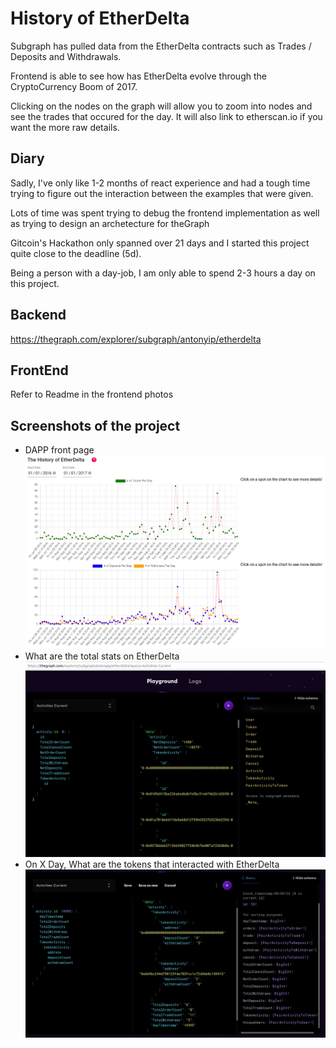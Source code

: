 # History of EtherDelta

Subgraph has pulled data from the EtherDelta contracts such as Trades / Deposits and Withdrawals.

Frontend is able to see how has EtherDelta evolve through the CryptoCurrency Boom of 2017.

Clicking on the nodes on the graph will allow you to zoom into nodes and see the trades that occured for the day.
It will also link to etherscan.io if you want the more raw details.

## Diary
Sadly, I've only like 1-2 months of react experience and had a tough time trying to figure out the interaction between the examples that were given.

Lots of time was spent trying to debug the frontend implementation as well as trying to design an archetecture for theGraph

Gitcoin's Hackathon only spanned over 21 days and I started this project quite close to the deadline (5d).

Being a person with a day-job, I am only able to spend 2-3 hours a day on this project.

## Backend
https://thegraph.com/explorer/subgraph/antonyip/etherdelta

## FrontEnd
Refer to Readme in the frontend photos

## Screenshots of the project
- DAPP front page
![frontend](./screenshots/frontpage.PNG)
- What are the total stats on EtherDelta
![frontend](./screenshots/backend.PNG)
- On X Day, What are the tokens that interacted with EtherDelta
![frontend](./screenshots/specificCapture.PNG)

